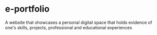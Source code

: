 # e-portfolio
A website that showcases a personal digital space that holds evidence of one's skills, projects, professional and educational experiences
